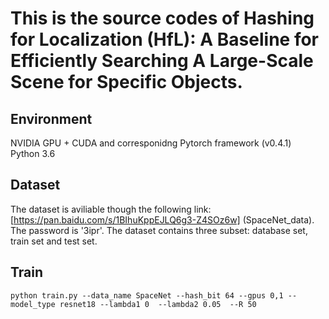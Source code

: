 # This is the source codes of Hashing for Localization (HfL): A Baseline for Efficiently Searching A Large-Scale Scene for Specific Objects.
## Environment
NVIDIA GPU + CUDA and corresponidng Pytorch framework (v0.4.1)<br>
Python 3.6
## Dataset
The dataset is aviliable though the following link: [https://pan.baidu.com/s/1BIhuKppEJLQ6g3-Z4SOz6w] (SpaceNet_data). The password is '3ipr'. The dataset contains three subset: database set, train set and test set. 
## Train
```
python train.py --data_name SpaceNet --hash_bit 64 --gpus 0,1 --model_type resnet18 --lambda1 0  --lambda2 0.05  --R 50
```
